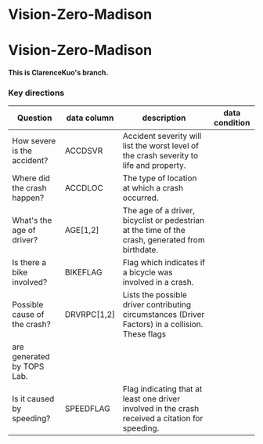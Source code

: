 # Vision-Zero-Madison
# Vision-Zero-Madison
#### This is ClarenceKuo's branch.

### Key directions

|Question|data column|description|data condition|
|-|-|-|-|
|How severe is the accident?|ACCDSVR|Accident severity will list the worst level of the crash severity to life and property.||
|Where did the crash happen?|ACCDLOC|The type of location at which a crash occurred.||
|What's the age of driver?|AGE[1,2]|The age of a driver, bicyclist or pedestrian at the time of the crash, generated from birthdate.|
|Is there a bike involved?|BIKEFLAG|Flag which indicates if a bicycle was involved in a crash.||
|Possible cause of the crash?|DRVRPC[1,2]|Lists the possible driver contributing circumstances (Driver Factors) in a collision. These flags
are generated by TOPS Lab.||
|Is it caused by speeding?|SPEEDFLAG|Flag indicating that at least one driver involved in the crash received a citation for speeding.||
